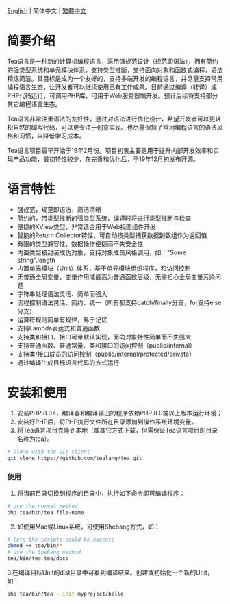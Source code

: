 [English](README.md) | 简体中文 | [繁體中文](README.zh-hant.md)


# 简要介绍

Tea语言是一种新的计算机编程语言，采用强规范设计（规范即语法），拥有简约的强类型系统和单元模块体系，支持类型推断，支持面向对象和函数式编程，语法精炼简洁。其目标是成为一个友好的，支持多端开发的编程语言，并尽量支持常用编程语言生态，让开发者可以继续使用已有工作成果。目前通过编译（转译）成PHP代码运行，可调用PHP库，可用于Web服务器端开发。预计后续将支持部分其它编程语言生态。

Tea语言非常注重语法的友好性，通过对语法进行优化设计，希望开发者可以更轻松自然的编写代码，可以更专注于创意实现。也尽量保持了常用编程语言的语法风格和习惯，以降低学习成本。

Tea语言项目最早开始于19年2月份。项目初衷主要是用于提升内部开发效率和实现产品功能，最初特性较少，在完善和优化后，于19年12月初发布开源。

# 语言特性

- 强规范，规范即语法，简洁清晰
- 简约的，带类型推断的强类型系统，编译时将进行类型推断与检查
- 便捷的XView类型，非常适合用于Web视图组件开发
- 智能的Return Collector特性，可自动按类型捕获数据到数组作为返回值
- 有限的类型兼容性，数据操作便捷而不失安全性
- 内置类型被封装成伪对象，支持对象成员风格调用，如："Some string".length
- 内置单元模块（Unit）体系，基于单元模块组织程序，和访问控制
- 无普通全局变量，变量作用域最高为普通函数层级，无需担心全局变量污染问题
- 字符串处理语法灵活、简单而强大
- 流程控制语法灵活、简约、统一（所有都支持catch/finally分支，for支持else分支）
- 运算符规则简单有规律，易于记忆
- 支持Lambda表达式和普通函数
- 支持类和接口，接口可带默认实现，面向对象特性简单而不失强大
- 支持普通函数、普通常量、类和接口的访问控制（public/internal）
- 支持类/接口成员的访问控制（public/internal/protected/private）
- 通过编译生成目标语言代码的方式运行

# 安装和使用

1. 安装PHP 8.0+，编译器和编译输出的程序依赖PHP 8.0或以上版本运行环境；
2. 安装好PHP后，将PHP执行文件所在目录添加到操作系统环境变量。
3. 将Tea语言项目克隆到本地（或其它方式下载，但需保证Tea语言项目的目录名称为tea）。
```bash
# clone with the Git client
git clone https://github.com/tealang/tea.git
```
### 使用
1. 将当前目录切换到程序的目录中，执行如下命令即可编译程序：
```bash
# use the normal method
php tea/bin/tea file-name
```
2. 如使用Mac或Linux系统，可使用Shebang方式，如：
```bash
# lets the scripts could be execute
chmod +x tea/bin/*
# use the Shebang method
tea/bin/tea tea/docs
```
3.在编译目标Unit的dist目录中可看到编译结果。创建或初始化一个新的Unit，如：
```bash
php tea/bin/tea --init myproject/hello
```
